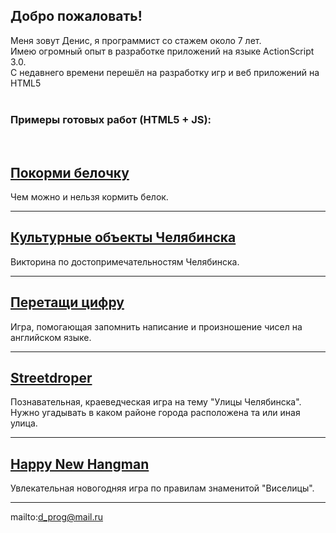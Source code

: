 ## Добро пожаловать!

Меня зовут Денис, я программист со стажем около 7 лет.<br> 
Имею огромный опыт в разработке приложений на языке ActionScript 3.0.<br>
С недавнего времени перешёл на разработку игр и веб приложений на HTML5<br>
<br>
### Примеры готовых работ (HTML5 + JS):
<br>
<h2><a href="https://denisbaev.github.io/Sqfood">Покорми белочку</a></h2> 
Чем можно и нельзя кормить белок.

___

<h2><a href="https://denisbaev.github.io/Objects74">Культурные объекты Челябинска</a></h2> 
Викторина по достопримечательностям Челябинска.

___

<h2><a href="https://denisbaev.github.io/ddnumbers"> Перетащи цифру</a></h2> 
Игра, помогающая запомнить написание и произношение чисел на английском языке.

___

<h2><a href="https://denisbaev.github.io/streetsdrop74"> Streetdroper</a></h2>
Познавательная, краеведческая игра на тему "Улицы Челябинска". Нужно угадывать в каком районе города расположена та или иная улица.

___

<h2><a href="https://denisbaev.github.io/happyhangman">Happy New Hangman</a></h2>
Увлекательная новогодняя игра по правилам знаменитой "Виселицы".

---



<a>mailto:d_prog@mail.ru</a>




